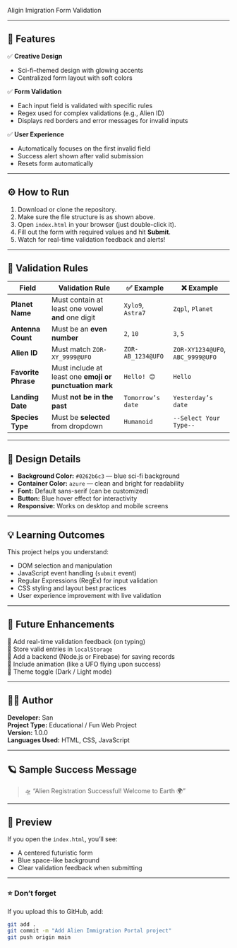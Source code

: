 Aligin Imigration Form Validation


---

## 🧠 Features

✅ **Creative Design**  
- Sci-fi–themed design with glowing accents  
- Centralized form layout with soft colors  

✅ **Form Validation**  
- Each input field is validated with specific rules  
- Regex used for complex validations (e.g., Alien ID)  
- Displays red borders and error messages for invalid inputs  

✅ **User Experience**  
- Automatically focuses on the first invalid field  
- Success alert shown after valid submission  
- Resets form automatically  

---

## ⚙️ How to Run

1. Download or clone the repository.  
2. Make sure the file structure is as shown above.  
3. Open `index.html` in your browser (just double-click it).  
4. Fill out the form with required values and hit **Submit**.  
5. Watch for real-time validation feedback and alerts!

---

## 🧮 Validation Rules

| Field | Validation Rule | ✅ Example | ❌ Example |
|-------|-----------------|------------|------------|
| **Planet Name** | Must contain at least one vowel **and** one digit | `Xylo9`, `Astra7` | `Zqpl`, `Planet` |
| **Antenna Count** | Must be an **even number** | `2`, `10` | `3`, `5` |
| **Alien ID** | Must match `ZOR-XY_9999@UFO` | `ZOR-AB_1234@UFO` | `ZOR-XY1234@UFO`, `ABC_9999@UFO` |
| **Favorite Phrase** | Must include at least one **emoji or punctuation mark** | `Hello! 😊` | `Hello` |
| **Landing Date** | Must **not be in the past** | `Tomorrow’s date` | `Yesterday’s date` |
| **Species Type** | Must be **selected** from dropdown | `Humanoid` | `--Select Your Type--` |

---

## 🎨 Design Details

- **Background Color:** `#0262b6c3` — blue sci-fi background  
- **Container Color:** `azure` — clean and bright for readability  
- **Font:** Default sans-serif (can be customized)  
- **Button:** Blue hover effect for interactivity  
- **Responsive:** Works on desktop and mobile screens  

---

## 💡 Learning Outcomes

This project helps you understand:

- DOM selection and manipulation  
- JavaScript event handling (`submit` event)  
- Regular Expressions (RegEx) for input validation  
- CSS styling and layout best practices  
- User experience improvement with live validation  

---

## 🌌 Future Enhancements

🔹 Add real-time validation feedback (on typing)  
🔹 Store valid entries in `localStorage`  
🔹 Add a backend (Node.js or Firebase) for saving records  
🔹 Include animation (like a UFO flying upon success)  
🔹 Theme toggle (Dark / Light mode)

---

## 👨‍💻 Author

**Developer:** San  
**Project Type:** Educational / Fun Web Project  
**Version:** 1.0.0  
**Languages Used:** HTML, CSS, JavaScript  

---

## 🪐 Sample Success Message

> 🛸 “Alien Registration Successful! Welcome to Earth 🌍”

---

## 📸 Preview

If you open the `index.html`, you’ll see:
- A centered futuristic form  
- Blue space-like background  
- Clear validation feedback when submitting

---

### ⭐ Don’t forget
If you upload this to GitHub, add:
```bash
git add .
git commit -m "Add Alien Immigration Portal project"
git push origin main

